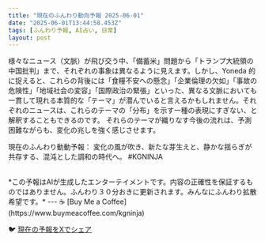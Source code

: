 ```yaml
---
title: "現在のふんわり動向予報 2025-06-01"
date: "2025-06-01T13:44:58.453Z"
tags: [ふんわり予報, AI占い, 日常]
layout: post
---
```



様々なニュース（文脈）が飛び交う中、「備蓄米」問題から「トランプ大統領の中国批判」まで、それぞれの事象は異なるように見えます。しかし、Yoneda 的に捉えると、これらの背後には「食糧不安への懸念」「企業倫理の欠如」「事故の危険性」「地域社会の変容」「国際政治の緊張」といった、異なる文脈においても一貫して現れる本質的な「テーマ」が潜んでいると言えるかもしれません。それぞれのニュースは、これらのテーマの「分布」を示す一種の表現にすぎない、と解釈することもできるのです。  それらのテーマが織りなす今後の流れは、予測困難ながらも、変化の兆しを強く感じさせます。

現在のふんわり動動予報：
変化の風が吹き、新たな芽生えと、静かな揺らぎが共存する、混沌とした調和の時代へ。 #KGNINJA

<br>
*この予報はAIが生成したエンターテイメントです。内容の正確性を保証するものではありません。ふんわり３０分おきに更新されます。みんなにふんわり拡散希望です。*
---
☕️ [Buy Me a Coffee](https://www.buymeacoffee.com/kgninja)

🐦 [現在の予報をXでシェア](https://twitter.com/intent/tweet?text=%E7%8F%BE%E5%9C%A8%E3%81%AE%E3%81%B5%E3%82%93%E3%82%8F%E3%82%8A%E4%BA%88%E5%A0%B1%3A%20%E3%80%8C%E6%A7%98%E3%80%85%E3%81%AA%E3%83%8B%E3%83%A5%E3%83%BC%E3%82%B9%EF%BC%88%E6%96%87%E8%84%88%EF%BC%89%E3%81%8C%E9%A3%9B%E3%81%B3%E4%BA%A4%E3%81%86%E4%B8%AD%E3%80%81%E3%80%8C%E5%82%99%E8%93%84%E7%B1%B3%E3%80%8D%E5%95%8F%E9%A1%8C%E3%81%8B%E3%82%89%E3%80%8C%E3%83%88%E3%83%A9%E3%83%B3%E3%83%97%E5%A4%A7%E7%B5%B1%E9%A0%98%E3%81%AE%E4%B8%AD%E5%9B%BD%E6%89%B9%E5%88%A4%E3%80%8D%E3%81%BE%E3%81%A7%E3%80%81%E3%81%9D%E3%82%8C%E3%81%9E%E3%82%8C%E3%81%AE%E4%BA%8B%E8%B1%A1%E3%81%AF%E7%95%B0%E3%81%AA%E3%82%8B%E3%82%88%E3%81%86%E3%81%AB%E8%A6%8B%E3%81%88%E3%81%BE%E3%81%99%E3%80%82%E3%80%8D%23KGNINJA%20%E7%B6%9A%E3%81%8D%E3%81%AF%E3%83%96%E3%83%AD%E3%82%B0%E3%81%A7%EF%BC%81%F0%9F%91%87&url=https%3A%2F%2Fkg-ninja.github.io%2FFunwariyoso%2F)
